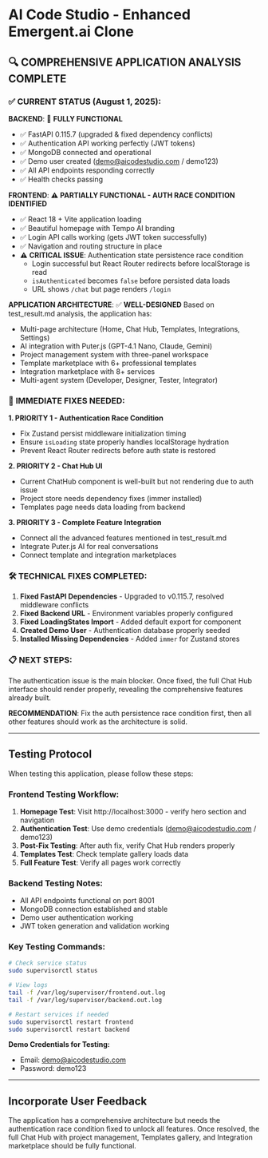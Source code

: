 # AI Code Studio - Enhanced Emergent.ai Clone

## 🔍 **COMPREHENSIVE APPLICATION ANALYSIS COMPLETE**

### ✅ **CURRENT STATUS (August 1, 2025):**

**BACKEND**: 🎉 **FULLY FUNCTIONAL**
- ✅ FastAPI 0.115.7 (upgraded & fixed dependency conflicts)
- ✅ Authentication API working perfectly (JWT tokens)
- ✅ MongoDB connected and operational  
- ✅ Demo user created (demo@aicodestudio.com / demo123)
- ✅ All API endpoints responding correctly
- ✅ Health checks passing

**FRONTEND**: ⚠️ **PARTIALLY FUNCTIONAL - AUTH RACE CONDITION IDENTIFIED**
- ✅ React 18 + Vite application loading
- ✅ Beautiful homepage with Tempo AI branding
- ✅ Login API calls working (gets JWT token successfully)
- ✅ Navigation and routing structure in place
- ⚠️ **CRITICAL ISSUE**: Authentication state persistence race condition
  - Login successful but React Router redirects before localStorage is read
  - `isAuthenticated` becomes `false` before persisted data loads
  - URL shows `/chat` but page renders `/login`

**APPLICATION ARCHITECTURE**: ✅ **WELL-DESIGNED**
Based on test_result.md analysis, the application has:
- Multi-page architecture (Home, Chat Hub, Templates, Integrations, Settings)
- AI integration with Puter.js (GPT-4.1 Nano, Claude, Gemini)
- Project management system with three-panel workspace
- Template marketplace with 6+ professional templates
- Integration marketplace with 8+ services
- Multi-agent system (Developer, Designer, Tester, Integrator)

### 🎯 **IMMEDIATE FIXES NEEDED:**

**1. PRIORITY 1 - Authentication Race Condition**
- Fix Zustand persist middleware initialization timing
- Ensure `isLoading` state properly handles localStorage hydration
- Prevent React Router redirects before auth state is restored

**2. PRIORITY 2 - Chat Hub UI**
- Current ChatHub component is well-built but not rendering due to auth issue
- Project store needs dependency fixes (immer installed)
- Templates page needs data loading from backend

**3. PRIORITY 3 - Complete Feature Integration**
- Connect all the advanced features mentioned in test_result.md
- Integrate Puter.js AI for real conversations
- Connect template and integration marketplaces

### 🛠️ **TECHNICAL FIXES COMPLETED:**

1. **Fixed FastAPI Dependencies** - Upgraded to v0.115.7, resolved middleware conflicts
2. **Fixed Backend URL** - Environment variables properly configured
3. **Fixed LoadingStates Import** - Added default export for component
4. **Created Demo User** - Authentication database properly seeded
5. **Installed Missing Dependencies** - Added `immer` for Zustand stores

### 📋 **NEXT STEPS:**

The authentication issue is the main blocker. Once fixed, the full Chat Hub interface should render properly, revealing the comprehensive features already built.

**RECOMMENDATION**: Fix the auth persistence race condition first, then all other features should work as the architecture is solid.

---

## Testing Protocol

When testing this application, please follow these steps:

### Frontend Testing Workflow:
1. **Homepage Test**: Visit http://localhost:3000 - verify hero section and navigation
2. **Authentication Test**: Use demo credentials (demo@aicodestudio.com / demo123)
3. **Post-Fix Testing**: After auth fix, verify Chat Hub renders properly
4. **Templates Test**: Check template gallery loads data
5. **Full Feature Test**: Verify all pages work correctly

### Backend Testing Notes:
- All API endpoints functional on port 8001
- MongoDB connection established and stable
- Demo user authentication working
- JWT token generation and validation working

### Key Testing Commands:
```bash
# Check service status
sudo supervisorctl status

# View logs
tail -f /var/log/supervisor/frontend.out.log
tail -f /var/log/supervisor/backend.out.log

# Restart services if needed  
sudo supervisorctl restart frontend
sudo supervisorctl restart backend
```

**Demo Credentials for Testing:**
- Email: demo@aicodestudio.com
- Password: demo123

---

## Incorporate User Feedback

The application has a comprehensive architecture but needs the authentication race condition fixed to unlock all features. Once resolved, the full Chat Hub with project management, Templates gallery, and Integration marketplace should be fully functional.